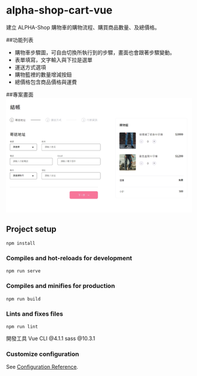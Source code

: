 # alpha-shop-cart-vue

建立 ALPHA-Shop 購物車的購物流程、購買商品數量、及總價格。

##功能列表

- 購物車步驟圖，可自由切換所執行到的步驟，畫面也會跟著步驟變動。
- 表單填寫，文字輸入與下拉是選單
- 運送方式選項
- 購物籃裡的數量增減按鈕
- 總價格包含商品價格與運費

##專案畫面
![markdown](https://raw.githubusercontent.com/Ingrid-chi/alpha_shop_cart_vue/main/src/assets/alpha_shop_cart_vue.jpg)

## Project setup

```
npm install
```

### Compiles and hot-reloads for development

```
npm run serve
```

### Compiles and minifies for production

```
npm run build
```

### Lints and fixes files

```
npm run lint
```

開發工具
Vue CLI @4.1.1
sass @10.3.1

### Customize configuration

See [Configuration Reference](https://cli.vuejs.org/config/).
